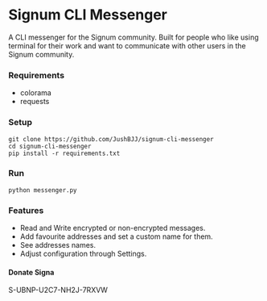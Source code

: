 # Signum CLI Messenger
A CLI messenger for the Signum community. Built for people who like using terminal for their work and want to communicate with other users in the Signum community.

### Requirements
- colorama
- requests

### Setup
``` 
git clone https://github.com/JushBJJ/signum-cli-messenger
cd signum-cli-messenger
pip install -r requirements.txt
```

### Run
```
python messenger.py
```

### Features

- Read and Write encrypted or non-encrypted messages.
- Add favourite addresses and set a custom name for them.
- See addresses names.
- Adjust configuration through Settings.

#### Donate Signa
S-UBNP-U2C7-NH2J-7RXVW

